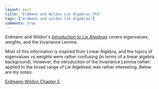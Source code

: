 ```yaml
---
layout: post
title: "Erdmann and Wildon Lie Algebras Ch5"
tags: ["erdmann and wildon lie algebras"]
comments: true
---
```


Erdmann and Wildon's [*Introduction to Lie Algebras*](https://www.springer.com/us/book/9781846280405) covers eigenvalues, weights, and the Invariance Lemma. 

Most of this information is inspired from Linear Algebra, and the topics of eigenvalues vs weights were rather confusing (in terms of a linear algebra background). However, the introduction of the Invariance Lemma (when applied to the broad range of Lie Algebras) was rather interesting. Below are my notes: 

[Erdmann-Wildon Chapter 5](../pdfs/Erdmann_Wildon_Lie/Erdmann_Wildon_Lie_Algebras_Ch_5.pdf)